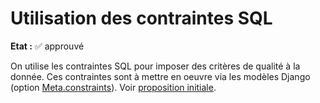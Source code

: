 # Utilisation des contraintes SQL

**Etat :** ✅ approuvé

On utilise les contraintes SQL pour imposer des critères de qualité à la donnée. Ces contraintes sont à mettre en oeuvre via les modèles Django (option [Meta.constraints](https://docs.djangoproject.com/en/5.1/ref/models/options/#django.db.models.Options.constraints)). Voir [proposition initiale](https://github.com/incubateur-ademe/quefairedemesobjets/pull/1227).